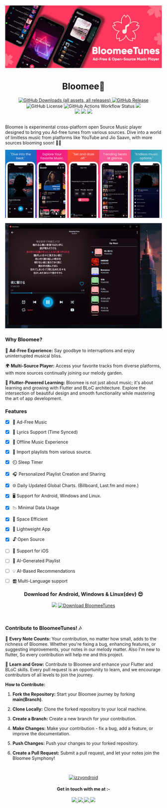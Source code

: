  ![BloomeeTunes](./assets/docs/bloomeetunes_new_banner.png)
**<h1 align=center>Bloomee🌸</h1>**
<p align="center"><a href="https://github.com/HemantKArya/BloomeeTunes/releases/latest"><img alt="GitHub Downloads (all assets, all releases)" src="https://img.shields.io/github/downloads/HemantKArya/BloomeeTunes/total?style=for-the-badge" >
<img alt="GitHub Release" src="https://img.shields.io/github/v/release/HemantKArya/BloomeeTunes?display_name=release&style=for-the-badge&color=f01d7c" ></a>
<img alt="GitHub License" src="https://img.shields.io/github/license/HemantKArya/BloomeeTunes?style=for-the-badge&color=1881cc" > <img alt="GitHub Actions Workflow Status" src="https://img.shields.io/github/actions/workflow/status/HemantKArya/BloomeeTunes/checkout.yml?style=for-the-badge" > <img src=https://img.shields.io/badge/Flutter-02569B?style=for-the-badge&logo=flutter&logoColor=white /><br><img src=https://img.shields.io/badge/Windows-0078D6?style=for-the-badge&logo=windows&logoColor=white > <img src=https://img.shields.io/badge/Android-3DDC84?style=for-the-badge&logo=android&logoColor=white /> <img src="https://img.shields.io/badge/Linux-FCC624?style=for-the-badge&logo=linux&logoColor=black"/>


</p>
<br>
Bloomee is experimental cross-platform open Source Music player designed to bring you Ad-free tunes from various sources. Dive into a world of limitless music from platforms like YouTube and Jio Saavn, with more sources blooming soon! 🌼🎵

![BloomeeTunesScrnShots](./assets/docs/banner2BloomeScrnShot.png)

![BloomeeDesktop](./assets/docs/lyricsscrn.png)

### **Why Bloomee?**

🌟 **Ad-Free Experience:** Say goodbye to interruptions and enjoy uninterrupted musical bliss.

🌍 **Multi-Source Player:** Access your favorite tracks from diverse platforms, with more sources continually joining our melody garden.

🚀 **Flutter-Powered Learning:** Bloomee is not just about music; it's about learning and growing with Flutter and BLoC architecture. Explore the intersection of beautiful design and smooth functionality while mastering the art of app development.

### **Features**
- [x] 🚫 Ad-Free Music
- [x] 📝 Lyrics Support (Time Synced)
- [x] 🎵 Offline Music Experience
- [x] 🔽 Import playlists from various source.
- [x] ⏲️ Sleep Timer
- [x] 🎧 Personalized Playlist Creation and Sharing
- [x] 🌐 Daily Updated Global Charts. (Billboard, Last.fm and more.)
- [x] 🖥️ Support for Android, Windows and Linux.
- [x] 📉 Minimal Data Usage
- [x] 💾 Space Efficient
- [x] 🏃 Lightweight App
- [x] 🔓 Open Source
- [ ] 🍏 Support for iOS
- [ ] 🎼 AI-Generated Playlist
- [ ] 💡 AI-Based Recommendations
- [ ] 🆎 Multi-Language support



<h3 align=center>Download for Android, Windows & Linux(dev) 😍</h3>
<p align="center"><a href="https://github.com/HemantKArya/BloomeeTunes/releases"><img src="https://img.shields.io/badge/GitHub-100000?style=for-the-badge&logo=github&logoColor=white" height=40/></a>
<a href="https://sourceforge.net/projects/bloomee/files/latest/download"><img alt="Download BloomeeTunes" src="https://a.fsdn.com/con/app/sf-download-button" height=40 srcset="https://a.fsdn.com/con/app/sf-download-button?button_size=2x 2x"></a></p>
</br>


### **Contribute to BloomeeTunes! 🎶**

🌱 **Every Note Counts:** Your contribution, no matter how small, adds to the richness of Bloomee. Whether you're fixing a bug, enhancing features, or suggesting improvements, your notes in our melody matter. Also I'm new to flutter, So every contribution will help me and this project.

🚀 **Learn and Grow:** Contribute to Bloomee and enhance your Flutter and BLoC skills. Every pull request is an opportunity to learn, and we encourage contributors of all levels to join the journey.

**How to Contribute:**

1. **Fork the Repository:** Start your Bloomee journey by forking **main(Branch)**.

2. **Clone Locally:** Clone the forked repository to your local machine.

3. **Create a Branch:** Create a new branch for your contribution.

4. **Make Changes:** Make your contribution - fix a bug, add a feature, or improve the documentation.

5. **Push Changes:** Push your changes to your forked repository.

6. **Create a Pull Request:** Submit a pull request, and let your notes join the Bloomee Symphony!

</br>
<p align=center>
<a href="https://apt.izzysoft.de/fdroid/index/apk/ls.bloomee.musicplayer">
<img alt="izzyondroid" src="https://gitlab.com/IzzyOnDroid/repo/-/raw/master/assets/IzzyOnDroidButtonGreyBorder.svg" height=45/></a></p>

<h4 align=center>Get in touch with me at :-</h4>
<p align=center>
<a href=https://www.linkedin.com/in/iamhemantindia/>
<img src="https://img.shields.io/badge/LinkedIn-0077B5?style=for-the-badge&logo=linkedin&logoColor=white"/>
</a> <a href=https://instagram.com/iamhemantindia/>
<img src="https://img.shields.io/badge/Instagram-E4405F?style=for-the-badge&logo=instagram&logoColor=white"/>
</a>
<a href=https://x.com/iamhemantindia/>
<img src="https://img.shields.io/badge/X-000000?style=for-the-badge&logo=x&logoColor=white"/>
</a>
<a href=mailto:iamhemantindia@protonmail.com/>
<img src="https://img.shields.io/badge/proton%20mail-6D4AFF?style=for-the-badge&logo=protonmail&logoColor=white"/>
</a>
</p>